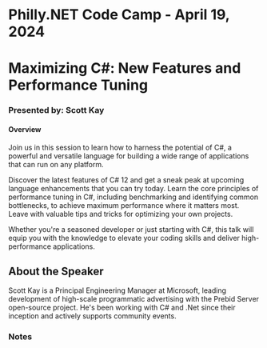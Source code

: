 # Philly.NET Code Camp - April 19, 2024

# Maximizing C#: New Features and Performance Tuning

### Presented by: Scott Kay

#### Overview
Join us in this session to learn how to harness the potential of C#, a powerful and versatile language for building a wide range of applications that can run on any platform.

Discover the latest features of C# 12 and get a sneak peak at upcoming language enhancements that you can try today. Learn the core principles of performance tuning in C#, including benchmarking and identifying common bottlenecks, to achieve maximum performance where it matters most. Leave with valuable tips and tricks for optimizing your own projects.

Whether you're a seasoned developer or just starting with C#, this talk will equip you with the knowledge to elevate your coding skills and deliver high-performance applications.

## About the Speaker

Scott Kay is a Principal Engineering Manager at Microsoft, leading development of high-scale programmatic advertising with the Prebid Server open-source project. He's been working with C# and .Net since their inception and actively supports community events.

### Notes
